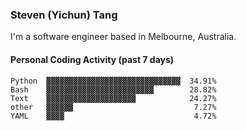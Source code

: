 ### Steven (Yichun) Tang

I'm a software engineer based in Melbourne, Australia.

#### Personal Coding Activity (past 7 days)
```
Python  ▓▓▓▓▓▓▓▓▓▓▓▓▓▓▓▓▓▓▓▓▓▓▓▓▓▓▓▓▓▓  34.91%
Bash    ▓▓▓▓▓▓▓▓▓▓▓▓▓▓▓▓▓▓▓▓▓▓▓▓        28.82%
Text    ▓▓▓▓▓▓▓▓▓▓▓▓▓▓▓▓▓▓▓▓            24.27%
other   ▓▓▓▓▓▓                           7.27%
YAML    ▓▓▓▓                             4.72%
```
